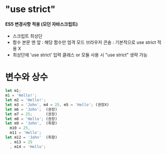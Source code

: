 "use strict"
==========
#### ES5 변경사항 적용 (모던 자바스크립트)
 - 스크립트 최상단
 - 함수 본문 맨 앞 : 해당 함수만 엄격 모드
브라우저 콘솔 : 기본적으로 use strict 적용 X
 - 최상단에 'use strict’ 입력
클래스 or 모듈 사용 시 "use strict" 생략 가능

변수와 상수
==========
```javascript
let m1;
m1 = 'Hello!';
let m2 = 'Hello!';
let m3 = 'John', m4 = 25, m5 = 'Hello'; (권장X)
let m6 = 'John';  (권장)
let m7 = 25;      (권장)
let m8 = 'Hello'; (권장)
let m9 = 'John',  (취향)
  m10 = 25,
  m11 = 'Hello';
let m12 = 'John'  (취향)
  , m13 = 25
  , m14 = 'Hello';
```
